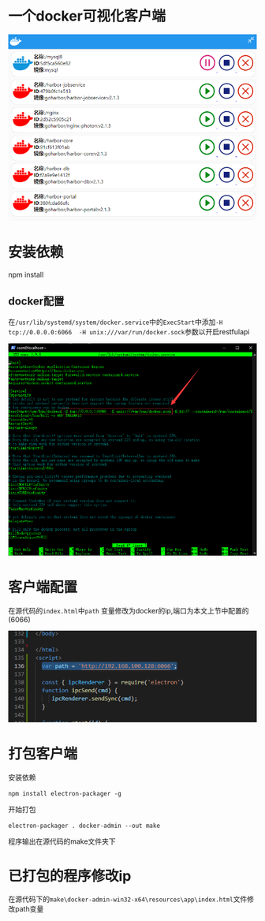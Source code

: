 # 一个docker可视化客户端

![](README.img/show.png)

# 安装依赖

npm install

## docker配置

在```/usr/lib/systemd/system/docker.service```中的```ExecStart```中添加```-H tcp://0.0.0.0:6066  -H unix:///var/run/docker.sock```参数以开启restfulapi

![](README.img/systemctl.png)

# 客户端配置

在源代码的```index.html```中```path``` 变量修改为docker的ip,端口为本文上节中配置的(6066)

![](README.img/path.png)

# 打包客户端

安装依赖

```npm install electron-packager -g```

开始打包

```electron-packager . docker-admin --out make```

程序输出在源代码的make文件夹下



# 已打包的程序修改ip

在源代码下的```make\docker-admin-win32-x64\resources\app\index.html```文件修改path变量